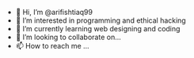 - 👋 Hi, I’m @arifishtiaq99
- 👀 I’m interested in programming and ethical hacking
- 🌱 I’m currently learning web designing and coding
- 💞️ I’m looking to collaborate on...
- 📫 How to reach me ...

<!---
arifishtiaq99/arifishtiaq99 is a ✨ special ✨ repository because its `README.md` (this file) appears on your GitHub profile.
You can click the Preview link to take a look at your changes.
--->
